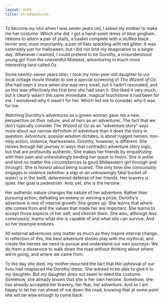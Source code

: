 ```yaml
---
layout: note
title: On adventures
---
```


To become my idol when I was seven years old, I asked my mother to make me her costume. Which she did. I got a hand-sewn dress of blue gingham, ribbons to adorn a pair of plaits, a basket complete with a stuffed black terrier and, most importantly, a pair of flats sparkling with red glitter. It was ostensibly just for Halloween, but I did not limit my imagination to a single day. Whenever I wanted, I could pretend to be Dorothy, a misunderstood young girl from the uneventful Midwest, adventuring in much more interesting land called Oz.

Some twenty-seven years later, I took my nine-year-old daughter to our local vintage movie theater to see a special screening of _The Wizard of Oz_. She had seen it once when she was very small, but it hadn’t resonated, and so this was effectively the first time she had seen it. She liked it very much, but it clearly wasn’t the same immediate, magical touchstone it had been for me. I wondered why it wasn’t for her. Which led me to consider why it was for me.

Watching Dorothy’s adventures as a grown woman gave me a new perspective on their nature, and of hers as an adventurer. The fact that we don’t typically consider _The Wizard of Oz_ as an “adventure story” says more about our narrow definition of adventure than it does the story in question. Adventure, popular wisdom dictates, is about rugged heroes, non-stop action, violence, fearlessness. Dorothy, however, is different. She moves through her journey in ways that contradict adventure story logic, but that are profoundly authentic. She makes her friends by empathizing with their pain and unhesitatingly binding her quest to theirs. She is polite and kind no matter the circumstances (a good Midwestern girl through and through). She is honest about being scared. The only time she consciously engages in violence (whether a slap or an unknowingly fatal bucket of water) is in the swift, determined defense of her friends. Her bravery is quiet. Her goal is pedestrian. And, yet, she is the heroine.

Her authentic nature changes the nature of her adventure. Rather than pursuing action, defeating an enemy or winning a prize, Dorothy’s adventure is one of internal growth. She grows up. She learns that where she comes from and the values that made her are important. She learns to accept those aspects of her self, and cherish them. She also, although less consciously, learns what she is capable of and what she can survive. And so her example endures.

All external adventures only matter as much as they inspire internal change. In reflection of this, the best adventure stories play with the mythical, and create the heroes we need to pursue and understand our own journeys. We do them a disservice to walk down the road without thinking about where we’re going, and where we came from.

To the day she died, my mother mourned the fact that the upheaval of our lives had misplaced the Dorothy dress. She wanted to be able to give it to my daughter. But my daughter does not seem to need the costume. Somehow, she already knows that she is her own heroine. Somehow, she has already accepted her bravery, her fear, her adventure. And so I am happy to let her run ahead of me down the road, knowing that at some point she will be wise enough to come back.
